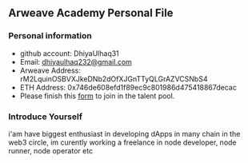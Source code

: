 ## Arweave Academy Personal File

### Personal information

- github account: DhiyaUlhaq31
- Email: dhiyaulhaq232@gmail.com
- Arweave Address: rM2LquinOSBVXJkeDNb2dOfXJGnTTyQLGrAZVCSNbS4
- ETH Address: 0x746de608efd1f89ec9c801986d475418867decac
- Please finish this [form](https://docs.google.com/forms/d/e/1FAIpQLSfWA5fIIcBgmRppm3jNz5vmf9Mai_QMVil-2pO4r7YKn_Zhtw/viewform?usp=sf_link) to join in the talent pool.

### Introduce Yourself
 i'am have biggest enthusiast in developing dApps in many chain in the web3 circle, im curently working a freelance in node developer, node runner, node operator etc
